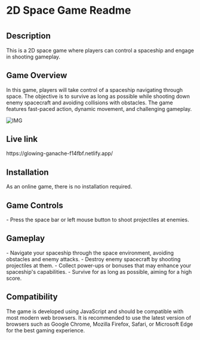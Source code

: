 <h1>2D Space Game Readme<h1>

  <h2>Description</h2>
<p>This is a 2D space game where players can control a spaceship and engage in shooting gameplay.</p>

<h2>Game Overview</h2>
<p>In this game, players will take control of a spaceship navigating through space. The objective is to survive as long as possible while shooting down enemy spacecraft and avoiding collisions with obstacles. The game features fast-paced action, dynamic movement, and challenging gameplay.</p>

![IMG](https://github.com/TanishqSiva/Future.WebNet/assets/127381848/5b02d70b-6d5a-4e20-982a-e346e1e67d0d)

<h2>Live link</h2> https://glowing-ganache-f14fbf.netlify.app/
<br>
<h2>Installation</h2>
As an online game, there is no installation required.

<h2>Game Controls</h2>
 - Press the space bar or left mouse button to shoot projectiles at enemies.

  <h2>Gameplay</h2>
- Navigate your spaceship through the space environment, avoiding obstacles and enemy attacks.
- Destroy enemy spacecraft by shooting projectiles at them.
- Collect power-ups or bonuses that may enhance your spaceship's capabilities.
- Survive for as long as possible, aiming for a high score.

  <h2>Compatibility</h2>
The game is developed using JavaScript and should be compatible with most modern web browsers. It is recommended to use the latest version of browsers such as Google Chrome, Mozilla Firefox, Safari, or Microsoft Edge for the best gaming experience.

  

